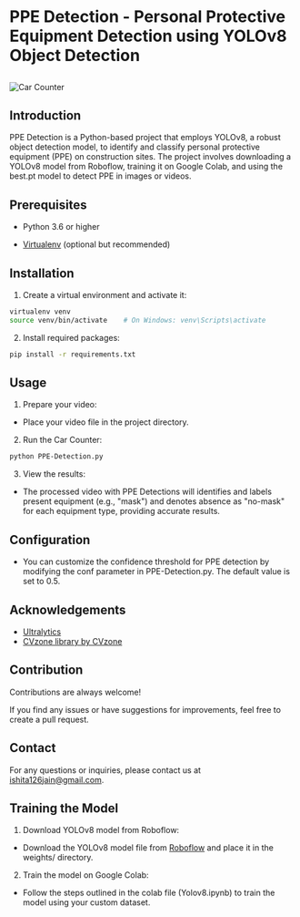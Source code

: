 
# PPE Detection - Personal Protective Equipment Detection using YOLOv8 Object Detection




## 

![Car Counter](https://drive.google.com/file/d/1s9XFb32b7FdT_10hGuMj47eKoL_uc2XX/view?usp=sharing)


## Introduction

PPE Detection is a Python-based project that employs YOLOv8, a robust object detection model, to identify and classify personal protective equipment (PPE) on construction sites. The project involves downloading a YOLOv8 model from Roboflow, training it on Google Colab, and using the best.pt model to detect PPE in images or videos.
## Prerequisites

- Python 3.6 or higher

- [Virtualenv](https://virtualenv.pypa.io/en/latest/) (optional but recommended)

## Installation

1. Create a virtual environment and activate it:

```bash
virtualenv venv
source venv/bin/activate    # On Windows: venv\Scripts\activate
```
2. Install required packages:
```bash
pip install -r requirements.txt
```
    
## Usage

1. Prepare your video:

- Place your video file in the project directory.


2. Run the Car Counter:
```bash
python PPE-Detection.py 
``` 

3. View the results:

- The processed video with PPE Detections will identifies and labels present equipment (e.g., "mask") and denotes absence as "no-mask" for each equipment type, providing accurate results.


## Configuration
- You can customize the confidence threshold for PPE detection by modifying the conf parameter in PPE-Detection.py. The default value is set to 0.5.
## Acknowledgements

 - [Ultralytics](https://github.com/ultralytics/ultralytics)
 - [CVzone library by CVzone](https://github.com/cvzone/cvzone)
 


## Contribution

Contributions are always welcome!

If you find any issues or have suggestions for improvements, feel free to create a pull request.


## Contact
For any questions or inquiries, please contact us at [ishita126jain@gmail.com](ishita126jain@gmail.com).
## Training the Model
1. Download YOLOv8 model from Roboflow:

- Download the YOLOv8 model file from [Roboflow](https://universe.roboflow.com/) and place it in the weights/ directory.

2. Train the model on Google Colab:

- Follow the steps outlined in the colab file (Yolov8.ipynb) to train the model using your custom dataset.